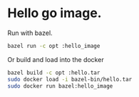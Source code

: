 # Hello go image.

Run with bazel.
```bash
bazel run -c opt :hello_image
```

Or build and load into the docker

```bash
bazel build -c opt :hello.tar
sudo docker load -i bazel-bin/hello.tar
sudo docker run bazel:hello_image
```
